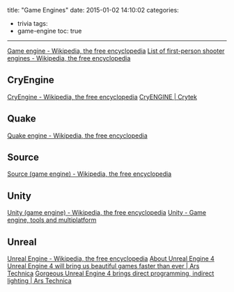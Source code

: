 title: "Game Engines"
date: 2015-01-02 14:10:02
categories:
- trivia
tags:
- game-engine
toc: true
---

[Game engine - Wikipedia, the free encyclopedia](http://en.wikipedia.org/wiki/Game_engine)
[List of first-person shooter engines - Wikipedia, the free encyclopedia](http://en.wikipedia.org/wiki/List_of_first-person_shooter_engines)

## CryEngine

[CryEngine - Wikipedia, the free encyclopedia](http://en.wikipedia.org/wiki/CryEngine)
[CryENGINE | Crytek](http://www.crytek.com/cryengine)

## Quake

[Quake engine - Wikipedia, the free encyclopedia](http://en.wikipedia.org/wiki/Quake_engine)

## Source

[Source (game engine) - Wikipedia, the free encyclopedia](http://en.wikipedia.org/wiki/Source_%28game_engine%29)

## Unity

[Unity (game engine) - Wikipedia, the free encyclopedia](http://en.wikipedia.org/wiki/Unity_%28game_engine%29)
[Unity - Game engine, tools and multiplatform](http://unity3d.com/unity)

## Unreal

[Unreal Engine - Wikipedia, the free encyclopedia](http://en.wikipedia.org/wiki/Unreal_Engine)
[About Unreal Engine 4](https://www.unrealengine.com/unreal-engine-4)
[Unreal Engine 4 will bring us beautiful games faster than ever | Ars Technica](http://arstechnica.com/gaming/2012/05/unreal-engine-4-will-bring-us-beautiful-games-faster-than-ever/)
[Gorgeous Unreal Engine 4 brings direct programming, indirect lighting | Ars Technica](http://arstechnica.com/gaming/2012/06/gorgeous-unreal-engine-4-brings-direct-programming-indirect-lighting/)
